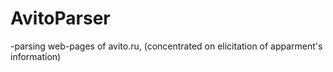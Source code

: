 # AvitoParser
-parsing web-pages of avito.ru, (concentrated on elicitation of apparment's information)
